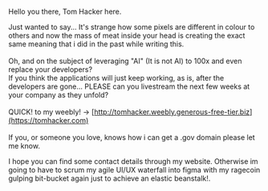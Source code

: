 Hello you there, Tom Hacker here. 

Just wanted to say...
It's strange how some pixels are different in colour to others and now the mass of meat inside your head is creating the exact same meaning that i did in the past while writing this.
<br  />
<br />
Oh, and on the subject of leveraging "AI" (It is not AI) to 100x and even replace your developers?
<br/>
If you think the applications will just keep working, as is, after the developers are gone... PLEASE can you livestream the next few weeks at your company as they unfold?
<br />
<br  />
QUICK! to my weebly! -> [http://tomhacker.weebly.generous-free-tier.biz](https://tomhacker.com)
<br />
<br  />
If you, or someone you love, knows how i can get a .gov domain please let me know. 
<br />

I hope you can find some contact details through my website. Otherwise im going to have to scrum my agile UI/UX waterfall into figma with my ragecoin gulping bit-bucket again just to achieve an elastic beanstalk!.